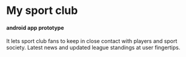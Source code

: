 # My sport club
#### android app prototype

It lets sport club fans to keep in close contact with players and sport society. 
Latest news and updated league standings at user fingertips.
